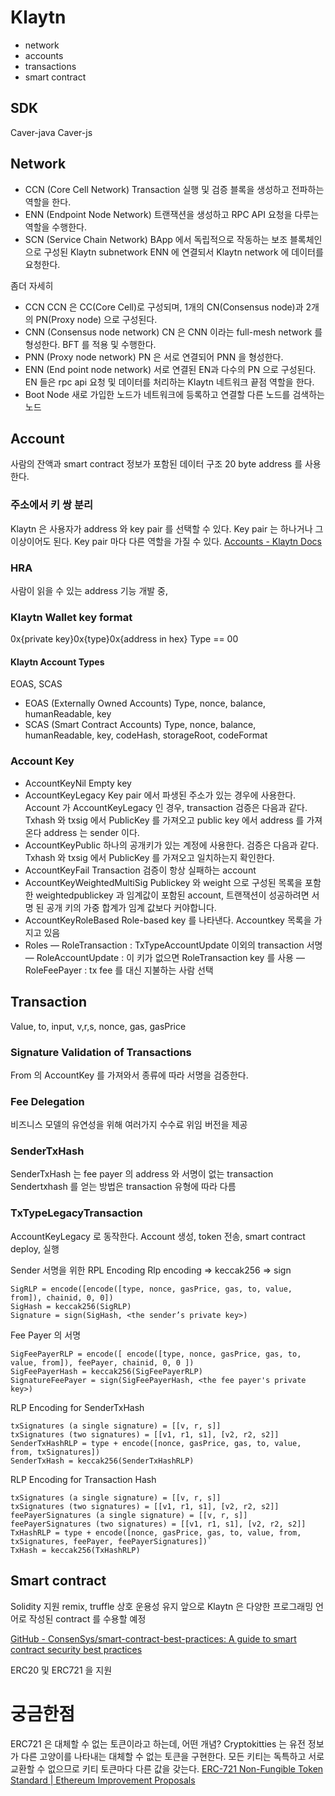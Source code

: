 # Klaytn
* network
* accounts
* transactions
* smart contract

## SDK
Caver-java
Caver-js


## Network
* CCN (Core Cell Network)
Transaction 실행 및 검증
블록을 생성하고 전파하는 역할을 한다.
* ENN (Endpoint Node Network)
트랜잭션을 생성하고 RPC API 요청을 다루는 역할을 수행한다.
* SCN (Service Chain Network)
BApp 에서 독립적으로 작동하는 보조 블록체인으로 구성된 Klaytn subnetwork
ENN 에 연결되서 Klaytn network 에 데이터를 요청한다.

좀더 자세히
* CCN
CCN 은 CC(Core Cell)로 구성되며, 1개의 CN(Consensus node)과 2개의 PN(Proxy node) 으로 구성된다.
* CNN (Consensus node network)
CN 은 CNN 이라는 full-mesh network 를 형성한다.
BFT 를 적용 및 수행한다.
* PNN (Proxy node network)
PN 은 서로 연결되어 PNN 을 형성한다.
* ENN (End point node network)
서로 연결된 EN과 다수의 PN 으로 구성된다. EN 들은 rpc api 요청 및 데이터를 처리하는 Klaytn 네트워크 끝점 역할을 한다.
* Boot Node
새로 가입한 노드가 네트워크에 등록하고 연결할 다른 노드를 검색하는 노드


## Account
사람의 잔액과 smart contract 정보가 포함된 데이터 구조
20 byte address 를 사용한다.

### 주소에서 키 쌍 분리
Klaytn 은 사용자가 address 와 key pair 를 선택할 수 있다.
Key pair 는 하나거나 그 이상이어도 된다. Key pair 마다 다른 역할을 가질 수 있다.
[Accounts - Klaytn Docs](https://docs.klaytn.com/klaytn/design/account#multiple-key-pairs-and-role-based-keys)

### HRA
사람이 읽을 수 있는 address
기능 개발 중,

### Klaytn Wallet key format
0x{private key}0x{type}0x{address in hex}
Type == 00
#### Klaytn Account Types
EOAS, SCAS
* EOAS (Externally Owned Accounts)
Type, nonce, balance, humanReadable, key
* SCAS (Smart Contract Accounts)
Type, nonce, balance, humanReadable, key, codeHash, storageRoot, codeFormat

### Account Key
* AccountKeyNil
Empty key
* AccountKeyLegacy
Key pair 에서 파생된 주소가 있는 경우에 사용한다.
Account 가 AccountKeyLegacy 인 경우, transaction 검증은 다음과 같다.
Txhash 와 txsig 에서 PublicKey 를 가져오고 public key 에서 address 를 가져온다 address 는 sender 이다.
* AccountKeyPublic
하나의 공개키가 있는 계정에 사용한다. 검증은 다음과 같다.
Txhash 와 txsig 에서 PublicKey 를 가져오고 일치하는지 확인한다.
* AccountKeyFail
Transaction 검증이 항상 실패하는 account
* AccountKeyWeightedMultiSig
Publickey 와 weight 으로 구성된 목록을 포함한 weightedpublickey 과 임계값이 포함된 account, 트랜잭션이 성공하려면 서명 된 공개 키의 가중 합계가 임계 값보다 커야합니다.
* AccountKeyRoleBased
Role-based key 를 나타낸다. Accountkey 목록을 가지고 있음
* Roles
— RoleTransaction : TxTypeAccountUpdate 이외의 transaction 서명
— RoleAccountUpdate : 이 키가 없으면 RoleTransaction key 를 사용
— RoleFeePayer : tx fee 를 대신 지불하는 사람 선택


## Transaction
Value, to, input, v,r,s, nonce, gas, gasPrice

### Signature Validation of Transactions
From 의 AccountKey 를 가져와서 종류에 따라 서명을 검증한다.

### Fee Delegation
비즈니스 모델의 유연성을 위해 여러가지 수수료 위임 버전을 제공

### SenderTxHash
SenderTxHash 는 fee payer 의 address 와 서명이 없는 transaction 
Sendertxhash 를 얻는 방법은 transaction 유형에 따라 다름

### TxTypeLegacyTransaction
AccountKeyLegacy 로 동작한다.
Account 생성, token 전송, smart contract deploy, 실행 

Sender 서명을 위한 RPL Encoding
Rlp encoding => keccak256 => sign

```
SigRLP = encode([encode([type, nonce, gasPrice, gas, to, value, from]), chainid, 0, 0])
SigHash = keccak256(SigRLP)
Signature = sign(SigHash, <the sender’s private key>)
```


Fee Payer 의 서명
```
SigFeePayerRLP = encode([ encode([type, nonce, gasPrice, gas, to, value, from]), feePayer, chainid, 0, 0 ])
SigFeePayerHash = keccak256(SigFeePayerRLP)
SignatureFeePayer = sign(SigFeePayerHash, <the fee payer's private key>)
```


RLP Encoding for SenderTxHash
```
txSignatures (a single signature) = [[v, r, s]]
txSignatures (two signatures) = [[v1, r1, s1], [v2, r2, s2]]
SenderTxHashRLP = type + encode([nonce, gasPrice, gas, to, value, from, txSignatures])
SenderTxHash = keccak256(SenderTxHashRLP)
```

RLP Encoding for Transaction Hash
```
txSignatures (a single signature) = [[v, r, s]]
txSignatures (two signatures) = [[v1, r1, s1], [v2, r2, s2]]
feePayerSignatures (a single signature) = [[v, r, s]]
feePayerSignatures (two signatures) = [[v1, r1, s1], [v2, r2, s2]]
TxHashRLP = type + encode([nonce, gasPrice, gas, to, value, from, txSignatures, feePayer, feePayerSignatures])`
TxHash = keccak256(TxHashRLP)
```


## Smart contract
Solidity 지원 remix, truffle 상호 운용성 유지
앞으로 Klaytn 은 다양한 프로그래밍 언어로 작성된 contract 를 수용할 예정

[GitHub - ConsenSys/smart-contract-best-practices: A guide to smart contract security best practices](https://github.com/ConsenSys/smart-contract-best-practices)

ERC20 및 ERC721 을 지원

# 궁금한점
ERC721 은 대체할 수 없는 토큰이라고 하는데, 어떤 개념?
Cryptokitties 는 유전 정보가 다른 고양이를 나타내는 대체할 수 없는 토큰을 구현한다.
모든 키티는 독특하고 서로 교환할 수 없으므로 키티 토큰마다 다른 값을 갖는다.
[ERC-721 Non-Fungible Token Standard | Ethereum Improvement Proposals](https://eips.ethereum.org/EIPS/eip-721)
